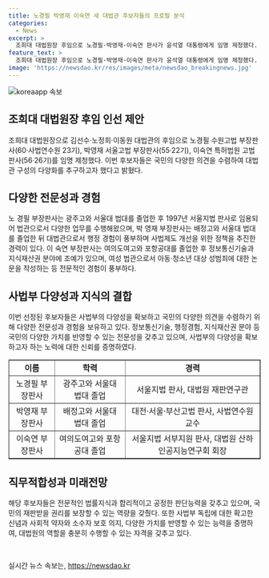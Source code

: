 ```yaml
---
title: 노경필 박영재 이숙연 새 대법관 후보자들의 프로필 분석
categories:
  - News
excerpt: >
  조희대 대법원장 후임으로 노경필·박영재·이숙연 판사가 윤석열 대통령에게 임명 제청했다. 대법원은 국민 다양성 목소리에 귀기울여 후보자들을 추천했으며, 세 후보는 전문적인 지식과 판단 능력, 독립 신념, 다양한 가치를 반영할 수 있는 능력을 갖췄다고 언급했다. 후보자들은 각기 다양한 경험과 전문성을 가지고 있으며, 국회 인사청문회와 동의를 거쳐 최종 임명될 예정이다.
feature_text: >
  조희대 대법원장 후임으로 노경필·박영재·이숙연 판사가 윤석열 대통령에게 임명 제청했다. 대법원은 국민 다양성 목소리에 귀기울여 후보자들을 추천했으며, 세 후보는 전문적인 지식과 판단 능력, 독립 신념, 다양한 가치를 반영할 수 있는 능력을 갖췄다고 언급했다. 후보자들은 각기 다양한 경험과 전문성을 가지고 있으며, 국회 인사청문회와 동의를 거쳐 최종 임명될 예정이다.
image: 'https://newsdao.kr/res/images/meta/newsdao_breakingnews.jpg'
---
```


<p><img src="https://newsdao.kr/res/images/meta/newsdao_breakingnews.jpg" alt="koreaapp 속보" /></p>

<h2 data-ke-size="size26">조희대 대법원장 후임 인선 제안</h2>

<p data-ke-size="size16">조희대 대법원장으로 김선수·노정희·이동원 대법관의 후임으로 노경필 수원고법 부장판사(60·사법연수원 23기), 박영재 서울고법 부장판사(55·22기), 이숙연 특허법원 고법판사(56·26기)를 임명 제청했다. 이번 후보자들은 국민의 다양한 의견을 수렴하여 대법관 구성의 다양화를 추구하고자 했다고 밝혔다.</p>

<h2 data-ke-size="size26">다양한 전문성과 경험</h2>

<p data-ke-size="size16">노 경필 부장판사는 광주고와 서울대 법대를 졸업한 후 1997년 서울지법 판사로 임용되어 법관으로서 다양한 업무를 수행해왔으며, 박 영재 부장판사는 배정고와 서울대 법대를 졸업한 뒤 대법관으로서 행정 경험이 풍부하며 사법제도 개선을 위한 정책을 추진한 경력이 있다. 이 숙연 부장판사는 여의도여고와 포항공대를 졸업한 후 정보통신기술과 지식재산권 분야에 조예가 있으며, 여성 법관으로서 아동·청소년 대상 성범죄에 대한 논문을 작성하는 등 전문적인 경험이 풍부하다.</p>

<h2 data-ke-size="size26">사법부 다양성과 지식의 결합</h2>

<p data-ke-size="size16">이번 선정된 후보자들은 사법부의 다양성을 확보하고 국민의 다양한 의견을 수렴하기 위해 다양한 전문성과 경험을 보유하고 있다. 정보통신기술, 행정경험, 지식재산권 분야 등 국민의 다양한 가치를 반영할 수 있는 전문성을 갖추고 있으며, 사법부의 다양성을 확보하고자 하는 노력에 대한 신뢰를 증명하였다.</p>

<table style="width: 100%;" border="1">
<tbody>
<tr>
<td style="text-align: center; height: 17px;"><b>이름</b></td>
<td style="text-align: center; height: 17px;"><b>학력</b></td>
<td style="text-align: center; height: 17px;"><b>경력</b></td>
</tr>
<tr>
<td style="text-align: center; height: 17px;">노경필 부장판사</td>
<td style="text-align: center; height: 17px;">광주고와 서울대 법대 졸업</td>
<td style="text-align: center; height: 17px;">서울지법 판사, 대법원 재판연구관</td>
</tr>
<tr>
<td style="text-align: center; height: 17px;">박영재 부장판사</td>
<td style="text-align: center; height: 17px;">배정고와 서울대 법대 졸업</td>
<td style="text-align: center; height: 17px;">대전·서울·부산고법 판사, 사법연수원 교수</td>
</tr>
<tr>
<td style="text-align: center; height: 17px;">이숙연 부장판사</td>
<td style="text-align: center; height: 17px;">여의도여고와 포항공대 졸업</td>
<td style="text-align: center; height: 17px;">서울지법 서부지원 판사, 대법원 산하 인공지능연구회 회장</td>
</tr>
</tbody>
</table>

<h2 data-ke-size="size26">직무적합성과 미래전망</h2>

<p data-ke-size="size16">해당 후보자들은 전문적인 법률지식과 합리적이고 공정한 판단능력을 갖추고 있으며, 국민의 재판받을 권리를 보장할 수 있는 역량을 갖췄다. 또한 사법부 독립에 대한 확고한 신념과 사회적 약자와 소수자 보호 의지, 다양한 가치를 반영할 수 있는 능력을 증명하여, 대법원의 역할을 충분히 수행할 수 있는 자격을 갖추고 있다.</p>

<p data-ke-size="size16">&nbsp;</p>
실시간 뉴스 속보는, <a href="https://newsdao.kr" rel="dofollow">https://newsdao.kr</a>


